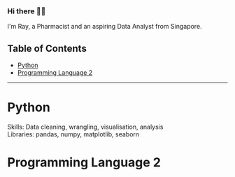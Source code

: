 ### Hi there 🙋‍♂️

I'm Ray, a Pharmacist and an aspiring Data Analyst from Singapore.

## Table of Contents
- [Python](#python)
- [Programming Language 2](#programming-language-2)

***

# Python
Skills: Data cleaning, wrangling, visualisation, analysis
<br>
Libraries: pandas, numpy, matplotlib, seaborn

# Programming Language 2




<!--
**21skylights/21skylights** is a ✨ _special_ ✨ repository because its `README.md` (this file) appears on your GitHub profile.

Referencing katiehuang's portfolio guide: https://github.com/katiehuangx/Portfolio-Guide/blob/main/README.md

Here are some ideas to get you started:

- 🔭 I’m currently working on ...
- 🌱 I’m currently learning ...
- 👯 I’m looking to collaborate on ...
- 🤔 I’m looking for help with ...
- 💬 Ask me about ...
- 📫 How to reach me: ...
- 😄 Pronouns: ...
- ⚡ Fun fact: ...
-->
